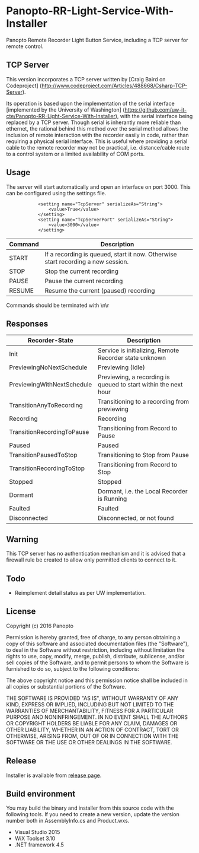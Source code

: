 # Panopto-RR-Light-Service-With-Installer
Panopto Remote Recorder Light Button Service, including a TCP server for remote control.

## TCP Server

This version incorporates a TCP server written by [Craig Baird on Codeproject] (http://www.codeproject.com/Articles/488668/Csharp-TCP-Server).

Its operation is based upon the implementation of the serial interface [implemented by the University of Washington] (https://github.com/uw-it-cte/Panopto-RR-Light-Service-With-Installer), with the serial interface being replaced by a TCP server. Though serial is inherantly more reliable than ethernet, the rational behind this method over the serial method allows the inclusion of remote interaction with the recorder easily in code, rather than requiring a physical serial interface. This is useful where providing a serial cable to the remote recorder may not be practical, i.e. distance/cable route to a control system or a limited availability of COM ports.

## Usage

The server will start automatically and open an interface on port 3000. This can be configured using the settings file.

```
            <setting name="TcpServer" serializeAs="String">
                <value>True</value>
            </setting>
            <setting name="TcpServerPort" serializeAs="String">
                <value>3000</value>
            </setting>
```

Command | Description 
--------|------------------------------------------
START   | If a recording is queued, start it now. Otherwise start recording a new session.
STOP    | Stop the current recording
PAUSE   | Pause the current recording
RESUME  | Resume the current (paused) recording

Commands should be terminated with \n\r

## Responses

Recorder-State             | Description
---------------------------|----------------------------------------------------------------
Init                       | Service is initializing, Remote Recorder state unknown
PreviewingNoNextSchedule   | Previewing (Idle)
PreviewingWithNextSchedule | Previewing, a recording is queued to start within the next hour
TransitionAnyToRecording   | Transitioning to a recording from previewing
Recording                  | Recording
TransitionRecordingToPause | Transitioning from Record to Pause
Paused                     | Paused
TransitionPausedToStop     | Transitioning to Stop from Pause
TransitionRecordingToStop  | Transitioning from Record to Stop
Stopped                    | Stopped
Dormant                    | Dormant, i.e. the Local Recorder is Running
Faulted                    | Faulted
Disconnected               | Disconnected, or not found

## Warning

This TCP server has no authentication mechanism and it is advised that a firewall rule be created to allow only permitted clients to connect to it.

## Todo
* Reimplement detail status as per UW implementation.

## License
Copyright (c) 2016 Panopto

Permission is hereby granted, free of charge, to any person obtaining a copy of this software and associated documentation files (the "Software"), to deal in the Software without restriction, including without limitation the rights to use, copy, modify, merge, publish, distribute, sublicense, and/or sell copies of the Software, and to permit persons to whom the Software is furnished to do so, subject to the following conditions:

The above copyright notice and this permission notice shall be included in all copies or substantial portions of the Software.

THE SOFTWARE IS PROVIDED "AS IS", WITHOUT WARRANTY OF ANY KIND, EXPRESS OR IMPLIED, INCLUDING BUT NOT LIMITED TO THE WARRANTIES OF MERCHANTABILITY, FITNESS FOR A PARTICULAR PURPOSE AND NONINFRINGEMENT. IN NO EVENT SHALL THE AUTHORS OR COPYRIGHT HOLDERS BE LIABLE FOR ANY CLAIM, DAMAGES OR OTHER LIABILITY, WHETHER IN AN ACTION OF CONTRACT, TORT OR OTHERWISE, ARISING FROM, OUT OF OR IN CONNECTION WITH THE SOFTWARE OR THE USE OR OTHER DEALINGS IN THE SOFTWARE.

## Release
Installer is available from [release page]( https://github.com/Panopto/Panopto-RR-Light-Service-With-Installer/releases).

## Build environment
You may build the binary and installer from this source code with the following tools. If you need to create a new version, update the version number both in AssemblyInfo.cs and Product.wxs.

* Visual Studio 2015
* WiX Toolset 3.10
* .NET framework 4.5
